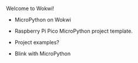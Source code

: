 
Welcome to Wokwi!

* MicroPython on Wokwi
* Raspberry Pi Pico MicroPython project template.

* Project examples?
- Blink with MicroPython


